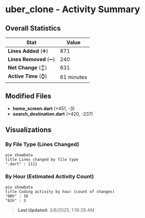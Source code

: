# uber_clone - Activity Summary 

## Overall Statistics

| Stat                   | Value                                                             |
| ---------------------- | ----------------------------------------------------------------- |
| **Lines Added** (➕)   | 871                                          |
| **Lines Removed** (➖) | 240                                        |
| **Net Change** (↕)    | 631                |
| **Active Time** (⌚)   | 61 minutes |


## Modified Files
- **home_screen.dart** (+451, -3)
- **search_destination.dart** (+420, -237)

## Visualizations

### By File Type (Lines Changed)

```mermaid
pie showData
title Lines changed by file type
".dart" : 1111
```

### By Hour (Estimated Activity Count)

```mermaid
pie showData
title Coding activity by hour (count of changes)
"00h" : 38
"01h" : 3
```


> **Last Updated:** 3/8/2025, 1:16:29 AM